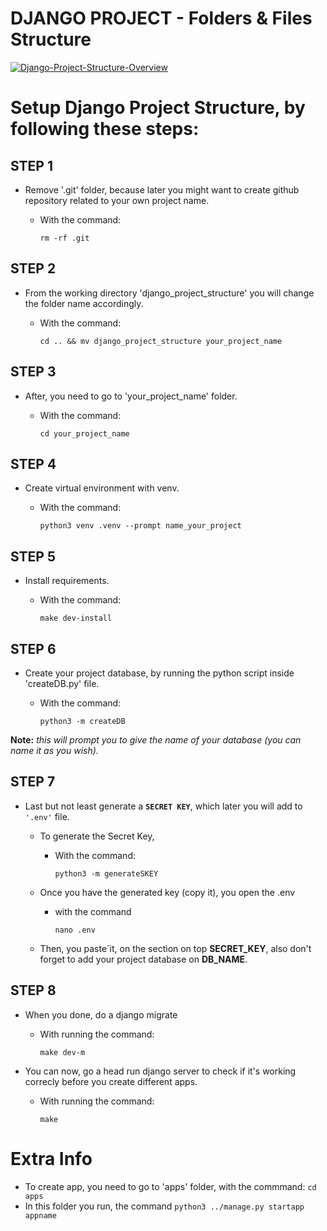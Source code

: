 # **DJANGO PROJECT - Folders & Files Structure**

<a href="https://ibb.co/Df0HCjT"><img src="https://i.ibb.co/m5fVqPg/Django-Project-Structure-Overview.png" alt="Django-Project-Structure-Overview" border="0"></a>

# **Setup Django Project Structure, by following these steps:**


## **STEP 1**

- Remove '.git' folder, because later you might want to create github repository related to your own project name.

	- With the command:

		`rm -rf .git`
	
## **STEP 2**

- From the working directory 'django_project_structure' you will change the folder name accordingly.

	- With the command:

		`cd .. && mv django_project_structure your_project_name`
	
## **STEP 3**

- After, you need to go to  'your_project_name' folder.

	- With the command:
	
		`cd your_project_name`

## **STEP 4**

- Create virtual environment with venv.

	- With the command:

		`python3 venv .venv --prompt name_your_project`

## **STEP 5**

- Install requirements.

	- With the command:

		`make dev-install`
	
## **STEP 6**

- Create your project database, by running the python script inside 'createDB.py' file.

	- With the command:

		`python3 -m createDB`

**Note:** *this will prompt you to give the name of your database (you can name it as you wish).*

## **STEP 7** 

- Last but not least generate a **`SECRET KEY`**, which later you will add to `'.env'` file.

	- To generate the Secret Key,
		-  With the command:

			`python3 -m generateSKEY`
	
	- Once you have the generated key (copy it), you open the .env
	 	- with the command

			`nano .env`
	
	- Then, you paste´it, on the section on top **SECRET_KEY**, also don't forget to add your project database on **DB_NAME**.

## **STEP 8**

- When you done, do a django migrate
	- With running the command:
	
		`make dev-m`

- You can now, go a head run django server to check if it's working correcly before you create different apps.
	- With running the command:
 
		`make`

# **Extra Info**

  - To create app, you need to go to 'apps' folder, with the commmand:
  		`cd apps`
  - In this folder you run, the command
  		`python3 ../manage.py startapp appname`
